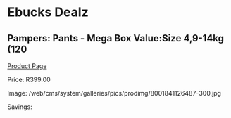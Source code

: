 
# Ebucks Dealz
## Pampers: Pants - Mega Box Value:Size 4,9-14kg (120
[Product Page](https://www.ebucks.com/web/shop/productSelected.do?prodId=1224868795&catId=1186088243)

Price: R399.00

Image: /web/cms/system/galleries/pics/prodimg/8001841126487-300.jpg

Savings: 


	